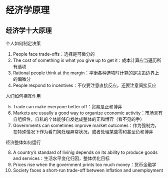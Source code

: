 # 经济学原理

## 经济学十大原理

个人如何制定决策

1. People face trade-offs：选择是可微分的
2. The cost of something is what you give up to get it：成本计算应当遍历所有选项
3. Rational people think at the margin：平衡各种选项时计算的是决策边界上的偏微分
4. People respond to incentives：不仅要注意直接反应，还要注意间接反应

人们如何相互作用

5. Trade can make everyone better off：贸易是正和博弈
6. Markets are usually a good way to organize economic activity：市场具有自组织性，自私的个体能够自发达成整体的正和博弈（看不见的手）
7. Governments can sometimes improve market outcomes：作为强制力，在特殊情况下作为看门狗处理异常状况，或者处理某些零和甚至负和博弈

经济整体如何运行

8. A country’s standard of livinig depends on its ability to produce goods and services：生活水平变化归因，整体优化目标
9. Prices rise when the government prints too much money：货币金融学
10. Society faces a short-run trade-off between inflation and unemployment